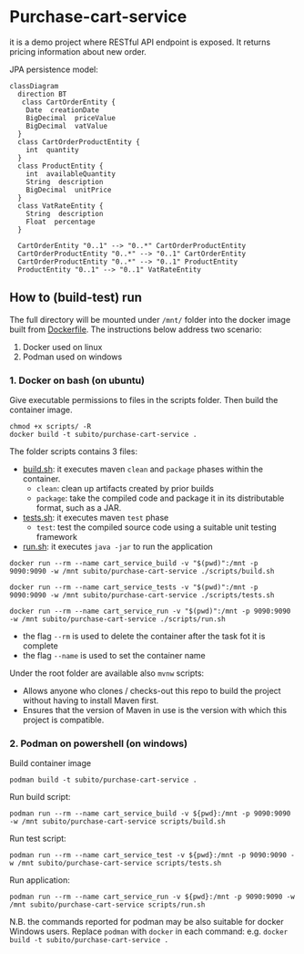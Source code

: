 # Purchase-cart-service
it is a demo project where RESTful API endpoint is exposed. It returns pricing information about new order.

JPA persistence model:
```mermaid 
classDiagram
  direction BT
   class CartOrderEntity {
    Date  creationDate
    BigDecimal  priceValue
    BigDecimal  vatValue
  }
  class CartOrderProductEntity {
    int  quantity
  }
  class ProductEntity {
    int  availableQuantity
    String  description
    BigDecimal  unitPrice
  }
  class VatRateEntity {
    String  description
    Float  percentage
  }

  CartOrderEntity "0..1" --> "0..*" CartOrderProductEntity
  CartOrderProductEntity "0..*" --> "0..1" CartOrderEntity
  CartOrderProductEntity "0..*" --> "0..1" ProductEntity
  ProductEntity "0..1" --> "0..1" VatRateEntity

```


## How to (build-test) run

The full directory will be mounted under `/mnt/` folder into the docker image built from [Dockerfile](Dockerfile).
The instructions below address two scenario:
1. Docker used on linux
2. Podman used on windows

### 1. Docker on bash (on ubuntu)

Give executable permissions to files in the scripts folder.
Then build the container image.

```shell
chmod +x scripts/ -R
docker build -t subito/purchase-cart-service . 
```

The folder scripts contains 3 files:

* [build.sh](scripts/build.sh): it executes maven `clean` and `package` phases within the container.
    * `clean`: clean up artifacts created by prior builds
    * `package`: take the compiled code and package it in its distributable format, such as a JAR.
* [tests.sh](scripts/tests.sh): it executes maven `test` phase
    * `test`: test the compiled source code using a suitable unit testing framework
* [run.sh](scripts/run.sh): it executes `java -jar` to run the application

```shell
docker run --rm --name cart_service_build -v "$(pwd)":/mnt -p 9090:9090 -w /mnt subito/purchase-cart-service ./scripts/build.sh
```

```shell
docker run --rm --name cart_service_tests -v "$(pwd)":/mnt -p 9090:9090 -w /mnt subito/purchase-cart-service ./scripts/tests.sh
```

```shell
docker run --rm --name cart_service_run -v "$(pwd)":/mnt -p 9090:9090 -w /mnt subito/purchase-cart-service ./scripts/run.sh
```

- the flag `--rm` is used to delete the container after the task fot it is complete
- the flag `--name` is used to set the container name

Under the root folder are available also `mvnw` scripts:

* Allows anyone who clones / checks-out this repo to build the project without having to install Maven first.
* Ensures that the version of Maven in use is the version with which this project is compatible.

### 2. Podman on powershell (on windows)

Build container image

```shell
podman build -t subito/purchase-cart-service . 
```

Run build script:

```shell
podman run --rm --name cart_service_build -v ${pwd}:/mnt -p 9090:9090 -w /mnt subito/purchase-cart-service scripts/build.sh
```

Run test script:

```shell
podman run --rm --name cart_service_test -v ${pwd}:/mnt -p 9090:9090 -w /mnt subito/purchase-cart-service scripts/tests.sh
```

Run application:

```shell
podman run --rm --name cart_service_run -v ${pwd}:/mnt -p 9090:9090 -w /mnt subito/purchase-cart-service scripts/run.sh
```
N.B. the commands reported for podman may be also suitable for docker Windows users. 
Replace `podman` with `docker` in each command: e.g. `docker build -t subito/purchase-cart-service .`